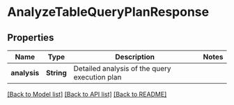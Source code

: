 # AnalyzeTableQueryPlanResponse

## Properties

Name | Type | Description | Notes
------------ | ------------- | ------------- | -------------
**analysis** | **String** | Detailed analysis of the query execution plan | 

[[Back to Model list]](../README.md#documentation-for-models) [[Back to API list]](../README.md#documentation-for-api-endpoints) [[Back to README]](../README.md)


